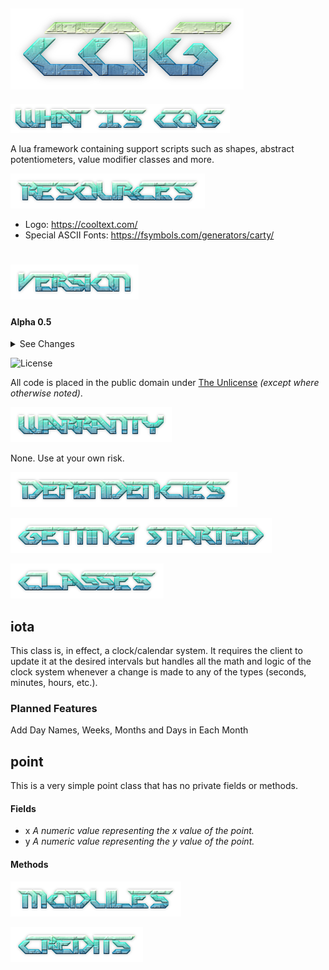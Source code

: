 ![CoG](https://github.com/CentauriSoldier/CoG/blob/main/logo.png)
----
![What is Cog?](https://github.com/CentauriSoldier/CoG/blob/main/whatiscog.png)

A lua framework containing support scripts such as shapes, abstract potentiometers, value modifier classes and more.

![Resources](https://github.com/CentauriSoldier/CoG/blob/main/resources.png)
- Logo: https://cooltext.com/
- Special ASCII Fonts: https://fsymbols.com/generators/carty/

# ![Version](https://github.com/CentauriSoldier/CoG/blob/main/version.png)

#### Alpha 0.5

<details>
<summary>See Changes</summary>
Changelog

**0.5**
- Change: updated all modules and classes to use the new LuaEx system.
- Change: removed queue class.
- Change: removed stack class.

**0.4**
- Removed the class module (as well other commonly-used Lua libraries) and ported them to a new project. Added CoG's dependency on said project.

**0.3**
- Created an init module to allow for a single require call to CoG which loads all desired modules.

**0.2**
- Added the class module (create by Bas Groothedde).
- Added several classes.</p>

**0.1**
- Compiled various modules into CoG.

</details>

![License](https://github.com/CentauriSoldier/CoG/blob/main/license.png)

All code is placed in the public domain under [The Unlicense](https://opensource.org/licenses/unlicense "The Unlicense") *(except where otherwise noted)*.

![Warranty](https://github.com/CentauriSoldier/CoG/blob/main/warranty.png)

None. Use at your own risk.

![Dependencies](https://github.com/CentauriSoldier/CoG/blob/main/dependencies.png)


![Getting Started](https://github.com/CentauriSoldier/CoG/blob/main/gettingstarted.png)

![Classes](https://github.com/CentauriSoldier/CoG/blob/main/classes.png)

## iota
This class is, in effect, a clock/calendar system. It requires the client to update it at the desired intervals but handles all the math and logic of the clock system whenever a change is made to any of the types (seconds, minutes, hours, etc.).

### Planned Features
Add Day Names, Weeks, Months and Days in Each Month

## point
This is a very simple point class that has no private fields or methods.

#### Fields
* x *A numeric value representing the x value of the point.*
* y *A numeric value representing the y value of the point.*

#### Methods

![Modules](https://github.com/CentauriSoldier/CoG/blob/main/modules.png)

![Credits](https://github.com/CentauriSoldier/CoG/blob/main/credits.png)
